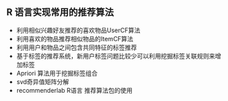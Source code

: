 ## R 语言实现常用的推荐算法

* 利用相似兴趣好友推荐的喜欢物品UserCF算法
* 利用喜欢的物品推荐相似物品的ItemCF算法
* 利用用户和物品之间包含共同特征的标签推荐
* 基于标签的推荐系统，新用户标签问题比较少可以利用挖掘标签关联规则来增加标签
* Apriori 算法用于挖掘标签组合
* svd奇异值矩阵分解
* recommenderlab R语言 推荐算法包的使用
